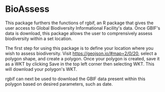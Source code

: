 # BioAssess


This package furthers the functions of rgbif, an R package that gives the user access to Global Biodiversity Informational Facility's data.
Once GBIF's data is download, this package allows the user to comprensively assess biodiversity within a set location.

The first step for using this package is to define your location where you wish to assess biodiversity. Visit https://geojson.io/#map=2/0/20, select a polygon shape, and create a polygon.
Once your polygon is created, save it as a WKT by clicking Save in the top left corner then selecting WKT. This will download your polygon's WKT.

rgbif can next be used to download the GBIF data present within this polygon based on desired parameters, such as date. 
